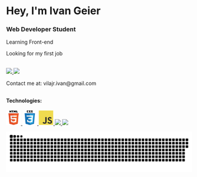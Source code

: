 <h1>Hey, I'm Ivan Geier</h1>
<h3>Web Developer Student</h3>
<p>Learning Front-end<p>
<p>Looking for my first job<p> 
  <br>
<a href="mailto:vilajr.ivan@gmail.com"><img src="https://img.shields.io/badge/Gmail-D14836?style=for-the-badge&logo=gmail&logoColor=white" /> <a/>
<a href="https://www.linkedin.com/in/ivan-geier-b3603244/" target="_blank"><img src="https://img.shields.io/badge/LinkedIn-0077B5?style=for-the-badge&logo=linkedin&logoColor=white" /><a/>
<p>Contact me at: vilajr.ivan@gmail.com<p>

##

<h4 align="left">Technologies:</h3>
<p align="left"> <a href="https://www.w3schools.com/css/" target="_blank"> 
   <img src="https://raw.githubusercontent.com/devicons/devicon/master/icons/html5/html5-original-wordmark.svg" alt="html5" width="40" height="40"/>
  <img src="https://raw.githubusercontent.com/devicons/devicon/master/icons/css3/css3-original-wordmark.svg" alt="css3" width="40" height="40"/>
  <img src="https://raw.githubusercontent.com/devicons/devicon/master/icons/javascript/javascript-original.svg" alt="javascript" width="40" height="40"/>
  
<img height="220em" src="https://github-readme-stats.vercel.app/api?username=ivangeier&show_icons=true&theme=dark" />
<img height="220em" src="https://github-readme-stats.vercel.app/api/top-langs/?username=ivangeier&theme=blue-green" />
  
  
![Snake animation](https://github.com/ivangeier/ivangeier/blob/output/github-contribution-grid-snake.svg)
